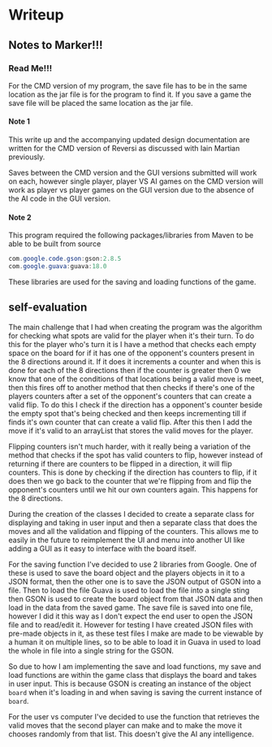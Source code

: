 # Writeup

## Notes to Marker!!!

### Read Me!!!
For the CMD version of my program, the save file has to be in the same location as the jar file is for the program to find it. If you save a game the save file will be placed the same location as the jar file.

#### Note 1
This write up and the accompanying updated design documentation are written for the CMD version of Reversi as discussed with Iain Martian previously.

Saves between the CMD version and the GUI versions submitted will work on each, however single player,  player VS AI games on the CMD version will work as player vs player games on the GUI version due to the absence of the AI code in the GUI version.

#### Note 2
This program required the following packages/libraries from Maven to be able to be built from source

```java
com.google.code.gson:gson:2.8.5
com.google.guava:guava:18.0
```

These libraries are used for the saving and loading functions of the game.

## self-evaluation

The main challenge that I had when creating the program was the algorithm for checking what spots are valid for the player when it's their turn. To do this for the player who's turn it is I have a method that checks each empty space on the board for if it has one of the opponent's counters present in the 8 directions around it. If it does it increments a counter and when this is done for each of the 8 directions then if the counter is greater then 0 we know that one of the conditions of that locations being a valid move is meet, then this fires off to another method that then checks if there's one of the players counters after a set of the opponent's counters that can create a valid flip. To do this I check if the direction has a opponent's counter beside the empty spot that's being checked and then keeps incrementing till if finds it's own counter that can create a valid flip. After this then I add the move if it's valid to an arrayList that stores the valid moves for the player.

Flipping counters isn't much harder, with it really being a variation of the method that checks if the spot has valid counters to flip, however instead of returning if there are counters to be flipped in a direction, it will flip counters. This is done by checking if the direction has counters to flip, if it does then we go back to the counter that we're flipping from and flip the opponent's counters until we hit our own counters again. This happens for the 8 directions.

During the creation of the classes I decided to create a separate class for displaying and taking in user input and then a separate class that does the moves and all the validation and flipping of the counters. This allows me to easily in the future to reimplement the UI and menu into another UI like adding a GUI as it easy to interface with the board itself.

For the saving function I've decided to use 2 libraries from Google. One of these is used to save the board object and the players objects in it to a JSON format, then the other one is to save the JSON output of GSON into a file. Then to load the file Guava is used to load the file into a single sting then GSON is used to create the board object from that JSON data and then load in the data from the saved game. The save file is saved into one file, however I did it this way as I don't expect the end user to open the JSON file and to read/edit it. However for testing I have created JSON files with pre-made objects in it, as these test files I make are made to be viewable by a human it on multiple lines, so to be able to load it in Guava in used to load the whole in file into a single string for the GSON.

So due to how I am implementing the save and load functions, my save and load functions are within the game class that displays the board and takes in user input. This is because GSON is creating an instance of the object `board` when it's loading in and when saving is saving the current instance of `board`.

For the user vs computer I've decided to use the function that retrieves the valid moves that the second player can make and to make the move it chooses randomly from that list. This doesn't give the AI any intelligence.

